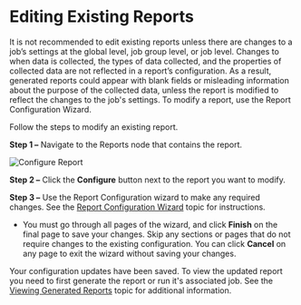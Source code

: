 # Editing Existing Reports

It is not recommended to edit existing reports unless there are changes to a job’s settings at the global level, job group level, or job level. Changes to when data is collected, the types of data collected, and the properties of collected data are not reflected in a report’s configuration. As a result, generated reports could appear with blank fields or misleading information about the purpose of the collected data, unless the report is modified to reflect the changes to the job's settings. To modify a report, use the Report Configuration Wizard.

Follow the steps to modify an existing report.

__Step 1 –__ Navigate to the Reports node that contains the report.

![Configure Report](/img/product_docs/accessanalyzer/accessanalyzer/enterpriseauditor/admin/analysis/configure.png)

__Step 2 –__ Click the __Configure__ button next to the report you want to modify.

__Step 3 –__ Use the Report Configuration wizard to make any required changes. See the [Report Configuration Wizard](/docs/accessanalyzer/accessanalyzer/enterpriseauditor/admin/report/wizard/overview.md) topic for instructions.

- You must go through all pages of the wizard, and click __Finish__ on the final page to save your changes. Skip any sections or pages that do not require changes to the existing configuration. You can click __Cancel__ on any page to exit the wizard without saving your changes.

Your configuration updates have been saved. To view the updated report you need to first generate the report or run it's associated job. See the [Viewing Generated Reports](/docs/accessanalyzer/accessanalyzer/enterpriseauditor/admin/report/view.md) topic for additional information.
